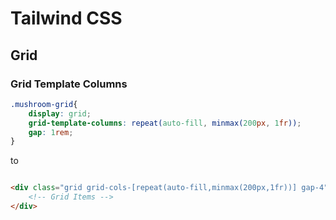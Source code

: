 # Tailwind CSS


## Grid

### Grid Template Columns

```css
.mushroom-grid{
    display: grid;
    grid-template-columns: repeat(auto-fill, minmax(200px, 1fr));
    gap: 1rem;
}
```

to 

```html

<div class="grid grid-cols-[repeat(auto-fill,minmax(200px,1fr))] gap-4">
    <!-- Grid Items -->
</div>
```